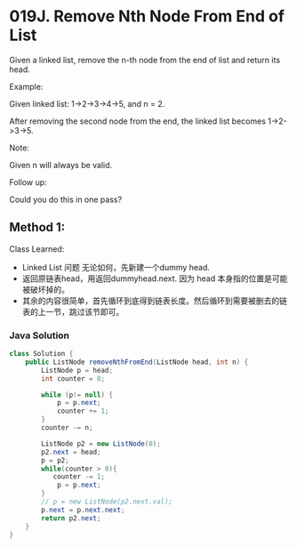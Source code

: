 # 019J. Remove Nth Node From End of List

Given a linked list, remove the n-th node from the end of list and return its head.

Example:

Given linked list: 1->2->3->4->5, and n = 2.

After removing the second node from the end, the linked list becomes 1->2->3->5.

Note:

Given n will always be valid.

Follow up:

Could you do this in one pass?


## Method 1:
Class Learned:
* Linked List 问题 无论如何，先新建一个dummy head.
* 返回原链表head，用返回dummyhead.next. 因为 head 本身指的位置是可能被破坏掉的。
* 其余的内容很简单，首先循环到底得到链表长度。然后循环到需要被删去的链表的上一节，跳过该节即可。
### Java Solution

```Java
class Solution {
    public ListNode removeNthFromEnd(ListNode head, int n) {
        ListNode p = head;
        int counter = 0;

        while (p!= null) {
            p = p.next;
            counter += 1;
        }
        counter -= n;

        ListNode p2 = new ListNode(0);
        p2.next = head;
        p = p2;
        while(counter > 0){
           counter -= 1;
            p = p.next;
        }
        // p = new ListNode(p2.next.val);
        p.next = p.next.next;
        return p2.next;     
    }
}
```
